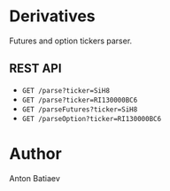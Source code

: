 # Derivatives

Futures and option tickers parser.

## REST API
- `GET /parse?ticker=SiH8`
- `GET /parse?ticker=RI130000BC6`
- `GET /parseFutures?ticker=SiH8`
- `GET /parseOption?ticker=RI130000BC6`

# Author

Anton Batiaev